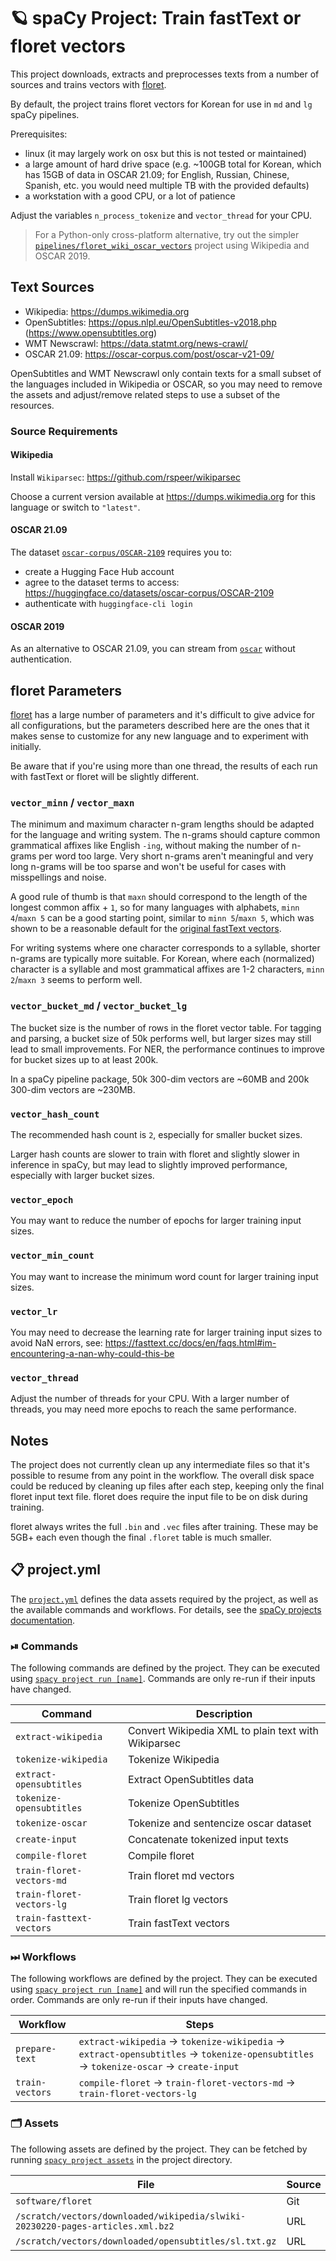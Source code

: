 <!-- SPACY PROJECT: AUTO-GENERATED DOCS START (do not remove) -->

# 🪐 spaCy Project: Train fastText or floret vectors

This project downloads, extracts and preprocesses texts from a number of
sources and trains vectors with [floret](https://github.com/explosion/floret).

By default, the project trains floret vectors for Korean for use in `md` and
`lg` spaCy pipelines.

Prerequisites:
- linux (it may largely work on osx but this is not tested or maintained)
- a large amount of hard drive space (e.g. ~100GB total for Korean, which has
  15GB of data in OSCAR 21.09; for English, Russian, Chinese, Spanish, etc.
  you would need multiple TB with the provided defaults)
- a workstation with a good CPU, or a lot of patience

Adjust the variables `n_process_tokenize` and `vector_thread` for your CPU.

> For a Python-only cross-platform alternative, try out the simpler
> [`pipelines/floret_wiki_oscar_vectors`](https://github.com/explosion/projects/tree/v3/pipelines/floret_wiki_oscar_vectors)
> project using Wikipedia and OSCAR 2019.

## Text Sources

- Wikipedia: https://dumps.wikimedia.org
- OpenSubtitles: https://opus.nlpl.eu/OpenSubtitles-v2018.php (https://www.opensubtitles.org)
- WMT Newscrawl: https://data.statmt.org/news-crawl/
- OSCAR 21.09: https://oscar-corpus.com/post/oscar-v21-09/

OpenSubtitles and WMT Newscrawl only contain texts for a small subset of the
languages included in Wikipedia or OSCAR, so you may need to remove the
assets and adjust/remove related steps to use a subset of the resources.

### Source Requirements

#### Wikipedia

Install `Wikiparsec`: https://github.com/rspeer/wikiparsec

Choose a current version available at https://dumps.wikimedia.org for this
language or switch to `"latest"`.

#### OSCAR 21.09

The dataset [`oscar-corpus/OSCAR-2109`](https://huggingface.co/datasets/oscar-corpus/OSCAR-2109) requires you to:
- create a Hugging Face Hub account
- agree to the dataset terms to access: https://huggingface.co/datasets/oscar-corpus/OSCAR-2109
- authenticate with `huggingface-cli login`

#### OSCAR 2019

As an alternative to OSCAR 21.09, you can stream from
[`oscar`](https://huggingface.co/datasets/oscar) without authentication.

## floret Parameters

[floret](https://github.com/explosion/floret) has a large number of
parameters and it's difficult to give advice for all configurations, but the
parameters described here are the ones that it makes sense to customize for
any new language and to experiment with initially.

Be aware that if you're using more than one thread, the results of each run
with fastText or floret will be slightly different.

### `vector_minn` / `vector_maxn`

The minimum and maximum character n-gram lengths should be adapted for the
language and writing system. The n-grams should capture common grammatical
affixes like English `-ing`, without making the number of n-grams per word
too large. Very short n-grams aren't meaningful and very long n-grams will be
too sparse and won't be useful for cases with misspellings and noise.

A good rule of thumb is that `maxn` should correspond to the length of the
longest common affix + `1`, so for many languages with alphabets, `minn
4`/`maxn 5` can be a good starting point, similar to `minn 5`/`maxn 5`, which
was shown to be a reasonable default for the [original fastText
vectors](https://fasttext.cc/docs/en/crawl-vectors.html).

For writing systems where one character corresponds to a syllable, shorter
n-grams are typically more suitable. For Korean, where each (normalized)
character is a syllable and most grammatical affixes are 1-2 characters,
`minn 2`/`maxn 3` seems to perform well.

### `vector_bucket_md` / `vector_bucket_lg`

The bucket size is the number of rows in the floret vector table. For
tagging and parsing, a bucket size of 50k performs well, but larger sizes may
still lead to small improvements. For NER, the performance continues to
improve for bucket sizes up to at least 200k.

In a spaCy pipeline package, 50k 300-dim vectors are ~60MB and 200k 300-dim
vectors are ~230MB.

### `vector_hash_count`

The recommended hash count is `2`, especially for smaller bucket sizes.

Larger hash counts are slower to train with floret and slightly slower in
inference in spaCy, but may lead to slightly improved performance, especially
with larger bucket sizes.

### `vector_epoch`

You may want to reduce the number of epochs for larger training input sizes.

### `vector_min_count`

You may want to increase the minimum word count for larger training input
sizes.

### `vector_lr`

You may need to decrease the learning rate for larger training input sizes to
avoid NaN errors, see:
https://fasttext.cc/docs/en/faqs.html#im-encountering-a-nan-why-could-this-be

### `vector_thread`

Adjust the number of threads for your CPU. With a larger number of threads,
you may need more epochs to reach the same performance.

## Notes

The project does not currently clean up any intermediate files so that it's
possible to resume from any point in the workflow. The overall disk space
could be reduced by cleaning up files after each step, keeping only the final
floret input text file. floret does require the input file to be on disk
during training.

floret always writes the full `.bin` and `.vec` files after training. These
may be 5GB+ each even though the final `.floret` table is much smaller.


## 📋 project.yml

The [`project.yml`](project.yml) defines the data assets required by the
project, as well as the available commands and workflows. For details, see the
[spaCy projects documentation](https://spacy.io/usage/projects).

### ⏯ Commands

The following commands are defined by the project. They
can be executed using [`spacy project run [name]`](https://spacy.io/api/cli#project-run).
Commands are only re-run if their inputs have changed.

| Command | Description |
| --- | --- |
| `extract-wikipedia` | Convert Wikipedia XML to plain text with Wikiparsec |
| `tokenize-wikipedia` | Tokenize Wikipedia |
| `extract-opensubtitles` | Extract OpenSubtitles data |
| `tokenize-opensubtitles` | Tokenize OpenSubtitles |
| `tokenize-oscar` | Tokenize and sentencize oscar dataset |
| `create-input` | Concatenate tokenized input texts |
| `compile-floret` | Compile floret |
| `train-floret-vectors-md` | Train floret md vectors |
| `train-floret-vectors-lg` | Train floret lg vectors |
| `train-fasttext-vectors` | Train fastText vectors |

### ⏭ Workflows

The following workflows are defined by the project. They
can be executed using [`spacy project run [name]`](https://spacy.io/api/cli#project-run)
and will run the specified commands in order. Commands are only re-run if their
inputs have changed.

| Workflow | Steps |
| --- | --- |
| `prepare-text` | `extract-wikipedia` &rarr; `tokenize-wikipedia` &rarr; `extract-opensubtitles` &rarr; `tokenize-opensubtitles` &rarr; `tokenize-oscar` &rarr; `create-input` |
| `train-vectors` | `compile-floret` &rarr; `train-floret-vectors-md` &rarr; `train-floret-vectors-lg` |

### 🗂 Assets

The following assets are defined by the project. They can
be fetched by running [`spacy project assets`](https://spacy.io/api/cli#project-assets)
in the project directory.

| File | Source | Description |
| --- | --- | --- |
| `software/floret` | Git |  |
| `/scratch/vectors/downloaded/wikipedia/slwiki-20230220-pages-articles.xml.bz2` | URL |  |
| `/scratch/vectors/downloaded/opensubtitles/sl.txt.gz` | URL |  |

<!-- SPACY PROJECT: AUTO-GENERATED DOCS END (do not remove) -->
